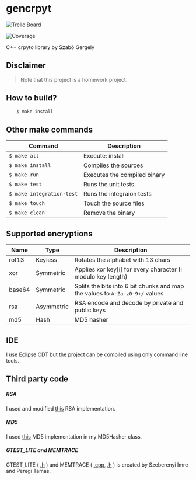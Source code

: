 gencrpyt
===

[ ![Trello Board](https://img.shields.io/badge/-Trello%20Board-blue.svg?colorB=0079BF&logo=data:image/png;base64,iVBORw0KGgoAAAANSUhEUgAAABgAAAAYCAYAAADgdz34AAAABmJLR0QA/wD/AP+gvaeTAAAACXBIWXMAAA3XAAAN1wFCKJt4AAAAB3RJTUUH4gMfFRg2j85BawAAAJBJREFUSMftk8sNwjAQRGdRukBUwSlOBaEQOqBNqtg+HhciRVYczEZRcvC7rfcz67EsNU4H8ACc/3FgzOfZgoBLugb3czO7/brBRJ+dp5pcjUXFwkjusvebNoF9BABbi+d0wcVewHsW30uFSx8NSTKzYm6NvO+4NwBSFg8RgZANWy3yDfO9xqJnUMS/vY2T8QHlfqEd/I6h/wAAAABJRU5ErkJggg==) ](https://trello.com/b/jgU4LbyG/gencrypt)

![Coverage](https://img.shields.io/badge/Coverage-95%25%2B-brightgreen.svg)

C++ crpyto library by Szabó Gergely

## Disclaimer

> Note that this project is a homework project.

## How to build?

```bash
	$ make install
```

## Other make commands

|Command|Description|
|-------|-----------|
| `$ make all` | Execute: install |
| `$ make install` | Compiles the sources |
| `$ make run` | Executes the compiled binary |
| `$ make test` | Runs the unit tests |
| `$ make integration-test` | Runs the integraion tests |
| `$ make touch` | Touch the source files |
| `$ make clean` | Remove the binary |

## Supported encryptions

|Name  |Type      |Description|
|------|----------|-----------|
|rot13 |Keyless   |Rotates the alphabet with 13 chars|
|xor   |Symmetric |Applies xor key[i] for every character (i modulo key length)|
|base64|Symmetric |Splits the bits into 6 bit chunks and map the values to `A-Za-z0-9+/` values|
|rsa   |Asymmetric|RSA encode and decode by private and public keys|
|md5   |Hash      |MD5 hasher|

## IDE

I use Eclipse CDT but the project can be compiled using only command line tools.

## Third party code

##### RSA

I used and modified [this](https://www.sanfoundry.com/cpp-program-implement-rsa-algorithm/) RSA implementation.

##### MD5

I used [this](http://archive.is/Grv2E) MD5 implementation in my MD5Hasher class.

##### GTEST_LITE and MEMTRACE

GTEST_LITE ( [.h](http://svn.iit.bme.hu/proga2/cporta_peldak/NHF/test/gtest_lite.h) ) and MEMTRACE ( [.cpp](http://svn.iit.bme.hu/proga2/cporta_peldak/NHF/Kesz/memtrace.cpp), [.h](http://svn.iit.bme.hu/proga2/cporta_peldak/NHF/Kesz/memtrace.h) ) is created by Szeberenyi Imre and Peregi Tamas.

